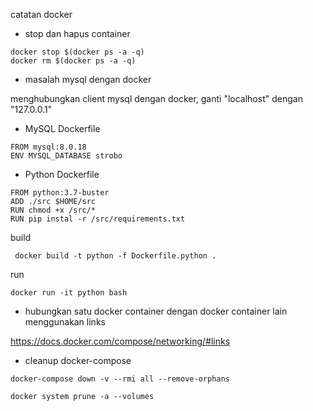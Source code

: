catatan docker

- stop dan hapus container

```
docker stop $(docker ps -a -q)
docker rm $(docker ps -a -q)
```

- masalah mysql dengan docker

menghubungkan client mysql dengan docker, ganti "localhost" dengan "127.0.0.1"

- MySQL Dockerfile

```
FROM mysql:8.0.18
ENV MYSQL_DATABASE strobo
```

- Python Dockerfile

```
FROM python:3.7-buster
ADD ./src $HOME/src
RUN chmod +x /src/*
RUN pip instal -r /src/requirements.txt
```

build

```
 docker build -t python -f Dockerfile.python .
```

run 


```
docker run -it python bash
```

- hubungkan satu docker container dengan docker container lain menggunakan links 

https://docs.docker.com/compose/networking/#links

- cleanup docker-compose 

```
docker-compose down -v --rmi all --remove-orphans
```

```
docker system prune -a --volumes
```
